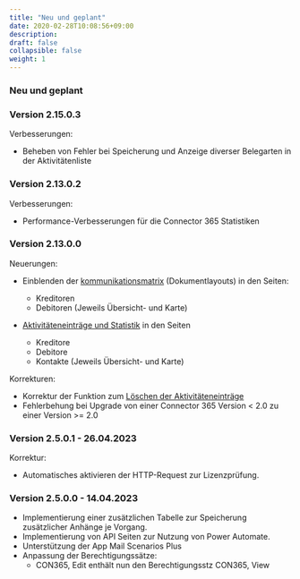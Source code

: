 ```yaml
---
title: "Neu und geplant"
date: 2020-02-28T10:08:56+09:00
description: 
draft: false
collapsible: false
weight: 1
---
```


### Neu und geplant

### Version 2.15.0.3
Verbesserungen:
 - Beheben von Fehler bei Speicherung und Anzeige diverser Belegarten in der Aktivitätenliste

### Version 2.13.0.2
Verbesserungen:
- Performance-Verbesserungen für die Connector 365 Statistiken

### Version 2.13.0.0
Neuerungen:
- Einblenden der [kommunikationsmatrix](/de-de/apps/base/first-steps/setup/communication-matrix/) (Dokumentlayouts) in den Seiten:
  * Kreditoren 
  * Debitoren
  (Jeweils Übersicht- und Karte)

- [Aktivitäteneinträge und Statistik](de-de/apps/base/first-steps/setup/infobox-extensions/) in den Seiten
  * Kreditore
  * Debitore
  * Kontakte
  (Jeweils Übersicht- und Karte)

Korrekturen:
- Korrektur der Funktion zum [Löschen der Aktivitäteneinträge](de-de/apps/base/first-steps/setup/delete-activity-files/)
- Fehlerbehung bei Upgrade von einer Connector 365 Version < 2.0 zu einer Version >= 2.0
### Version 2.5.0.1 - 26.04.2023
Korrektur:
- Automatisches aktivieren der HTTP-Request zur Lizenzprüfung.
### Version 2.5.0.0 - 14.04.2023
- Implementierung einer zusätzlichen Tabelle zur Speicherung zusätzlicher Anhänge je Vorgang.
- Implementierung von API Seiten zur Nutzung von Power Automate.
- Unterstützung der App Mail Scenarios Plus
- Anpassung der Berechtigungssätze:
  - CON365, Edit enthält nun den Berechtigungsstz CON365, View 